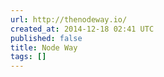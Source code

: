 ```yaml
---
url: http://thenodeway.io/
created_at: 2014-12-18 02:41 UTC
published: false
title: Node Way
tags: []
---
```



